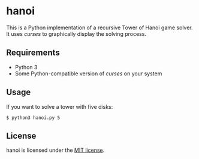 # hanoi

This is a Python implementation of a recursive Tower of Hanoi game solver. It uses *curses* to graphically display
the solving process.

## Requirements

* Python 3
* Some Python-compatible version of *curses* on your system

## Usage

If you want to solve a tower with five disks: 

    $ python3 hanoi.py 5

## License

hanoi is licensed under the [MIT license](LICENSE).